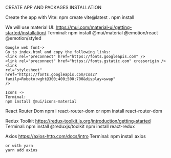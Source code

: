 CREATE APP AND PACKAGES INSTALLATION

Create the app with Vite:
    npm create vite@latest .
    npm install

We will use material UI:    https://mui.com/material-ui/getting-started/installation/
    Terminal:
    npm install @mui/material @emotion/react @emotion/styled

    Google web font->
    Go to index.html and copy the following links:
    <link rel="preconnect" href="https://fonts.googleapis.com" />
    <link rel="preconnect" href="https://fonts.gstatic.com" crossorigin />
    <link
    rel="stylesheet"
    href="https://fonts.googleapis.com/css2?family=Roboto:wght@300;400;500;700&display=swap"
    />

    Icons ->
    Terminal:
    npm install @mui/icons-material

React Router Dom
    npm i react-router-dom        or
    npm install react-router-dom

Redux Toolkit               https://redux-toolkit.js.org/introduction/getting-started
    Terminal:
    npm install @reduxjs/toolkit
    npm install react-redux

Axios       https://axios-http.com/docs/intro
    Terminal:
    npm install axios

    or with yarn
    yarn add axios
